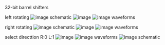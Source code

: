 32-bit barrel shifters

left rotating
![image](https://github.com/user-attachments/assets/b99f7c48-bddd-4412-842f-4d3d172f09e7)
schematic
![image](https://github.com/user-attachments/assets/9b69d181-217c-474b-b3cb-94d5b52ce543)
![image](https://github.com/user-attachments/assets/7491105c-2af7-4b4f-a56c-e8c26a159775)
waveforms
     
right rotating
![image](https://github.com/user-attachments/assets/f62ac20f-2521-403f-ab1d-112b7728db59)
schematic
![image](https://github.com/user-attachments/assets/1287fa68-e47d-445f-845e-a67bebf3f87f)
![image](https://github.com/user-attachments/assets/bf713014-a9ac-4c8e-8fc5-71c40e5fbe31)
waveforms


select directtion R:0  L:1
![image](https://github.com/user-attachments/assets/37bcce57-6167-4aa7-b741-a66204f3a701)
![image](https://github.com/user-attachments/assets/09548048-e336-47a6-8b2d-a48c8ef9a8d5)
waveforms
![image](https://github.com/user-attachments/assets/61e5c92d-adf9-497b-9a85-2d118bf367cc)
schematic
